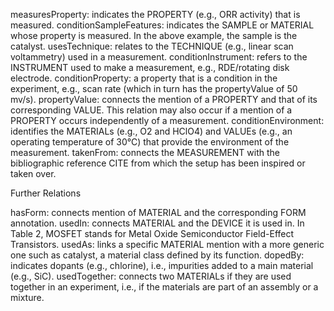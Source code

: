 measuresProperty: indicates the PROPERTY (e.g.,
ORR activity) that is measured.
conditionSampleFeatures: indicates the SAMPLE
or MATERIAL whose property is measured. In
the above example, the sample is the catalyst.
usesTechnique: relates to the TECHNIQUE (e.g.,
linear scan voltammetry) used in a measurement.
conditionInstrument: refers to the INSTRUMENT
used to make a measurement, e.g., RDE/rotating
disk electrode.
conditionProperty: a property that is a condition
in the experiment, e.g., scan rate (which in turn
has the propertyValue of 50 mv/s).
propertyValue: connects the mention of a PROPERTY and that of its corresponding VALUE. This
relation may also occur if a mention of a PROPERTY occurs independently of a measurement.
conditionEnvironment: identifies the MATERIALs (e.g., O2 and HClO4) and VALUEs (e.g.,
an operating temperature of 30°C) that provide
the environment of the measurement.
takenFrom: connects the MEASUREMENT with
the bibliographic reference CITE from which the
setup has been inspired or taken over.

Further Relations

hasForm: connects mention of MATERIAL and
the corresponding FORM annotation.
usedIn: connects MATERIAL and the DEVICE it
is used in. In Table 2, MOSFET stands for Metal
Oxide Semiconductor Field-Effect Transistors.
usedAs: links a specific MATERIAL mention with
a more generic one such as catalyst, a material
class defined by its function.
dopedBy: indicates dopants (e.g., chlorine), i.e.,
impurities added to a main material (e.g., SiC).
usedTogether: connects two MATERIALs if they
are used together in an experiment, i.e., if the
materials are part of an assembly or a mixture.
